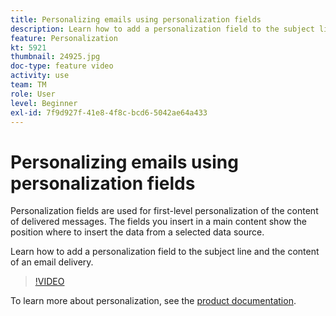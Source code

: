 ```yaml
---
title: Personalizing emails using personalization fields
description: Learn how to add a personalization field to the subject line and the content of an email delivery.
feature: Personalization
kt: 5921
thumbnail: 24925.jpg
doc-type: feature video
activity: use
team: TM
role: User
level: Beginner
exl-id: 7f9d927f-41e8-4f8c-bcd6-5042ae64a433
---
```

# Personalizing emails using personalization fields

Personalization fields are used for first-level personalization of the content of delivered messages. The fields you insert in a main content show the position where to insert the data from a selected data source.

Learn how to add a personalization field to the subject line and the content of an email delivery.

>[!VIDEO](https://video.tv.adobe.com/v/24925?quality=12&learn=on)

To learn more about personalization, see the [product documentation](https://experienceleague.adobe.com/docs/campaign-classic/using/sending-messages/personalizing-deliveries/about-personalization.html).
